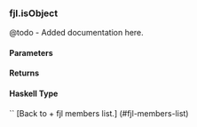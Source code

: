 ### fjl.isObject
@todo - Added documentation here.

#### Parameters

#### Returns
 
#### Haskell Type
``
[Back to  + fjl members list.]
(#fjl-members-list)
